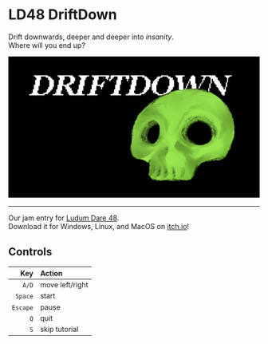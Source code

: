 # LD48 DriftDown
Drift downwards, deeper and deeper into _insanity_.  
Where will you end up?

<img src="./thumbnail_itch.png" alt="DriftDown Thumbnail" />

---

Our jam entry for [Ludum Dare 48][ld].  
Download it for Windows, Linux, and MacOS on [itch.io]!  

## Controls
| Key      | Action           |
| -------: | :--------------- |
| `A/D`    | move left/right  |
| `Space`  | start            |
| `Escape` | pause            |
| `Q`      | quit             |
| `S`      | skip tutorial    |

[ld]:      https://ldjam.com/events/ludum-dare/48/driftdown
[itch.io]: https://noahro.itch.io/driftdown
